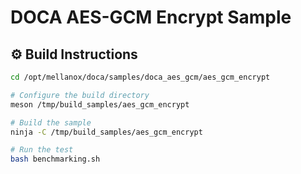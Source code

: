 # DOCA AES-GCM Encrypt Sample

## ⚙️ Build Instructions

```bash
cd /opt/mellanox/doca/samples/doca_aes_gcm/aes_gcm_encrypt

# Configure the build directory
meson /tmp/build_samples/aes_gcm_encrypt

# Build the sample
ninja -C /tmp/build_samples/aes_gcm_encrypt

# Run the test
bash benchmarking.sh 
```
